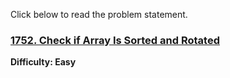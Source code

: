 Click below to read the problem statement.
### [1752. Check if Array Is Sorted and Rotated](https://leetcode.com/problems/check-if-array-is-sorted-and-rotated/description/)
**Difficulty: Easy**
